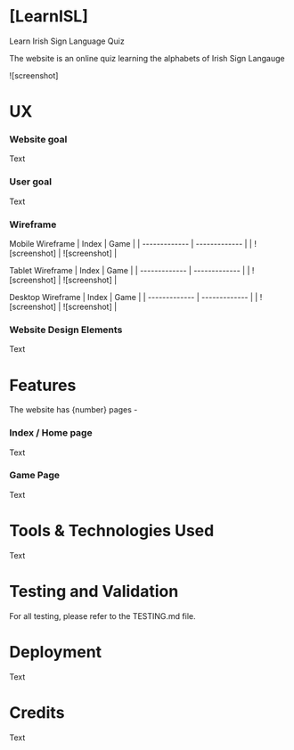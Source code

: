# [LearnISL]
Learn Irish Sign Language Quiz

The website is an online quiz learning the alphabets of Irish Sign Langauge 

![screenshot]

# UX

### Website goal
Text
### User goal
Text
### Wireframe

Mobile Wireframe
| Index | Game |
| ------------- | ------------- |
| ![screenshot] | ![screenshot]  |

Tablet Wireframe
| Index | Game |
| ------------- | ------------- |
| ![screenshot] | ![screenshot]  |

Desktop Wireframe
| Index | Game |
| ------------- | ------------- |
| ![screenshot] | ![screenshot]  |

### Website Design Elements
Text

# Features
The website has {number} pages - 

### Index / Home page
Text

### Game Page
Text

# Tools & Technologies Used
Text

# Testing and Validation
For all testing, please refer to the TESTING.md file.

# Deployment
Text

# Credits
Text